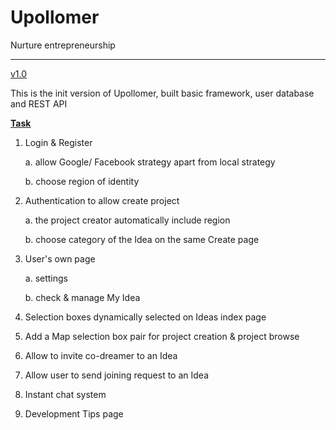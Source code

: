# Upollomer

Nurture entrepreneurship

------

<u>v1.0</u>

This is the init version of Upollomer, built basic framework, user database and REST API

**<u>Task</u>**

1. Login & Register

   a. allow Google/ Facebook strategy apart from local strategy

   b. choose region of identity

2. Authentication to allow create project

   a. the project creator automatically include region

   b. choose category of the Idea on the same Create page

3. User's own page

   a. settings

   b. check & manage My Idea

4. Selection boxes dynamically selected on Ideas index page

5. Add a Map selection box pair for project creation & project browse

6. Allow to invite co-dreamer to an Idea

7. Allow user to send joining request to an Idea

8. Instant chat system

9. Development Tips page


